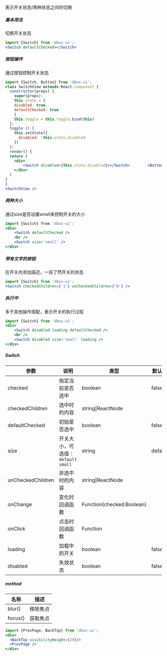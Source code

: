 表示开关状态/两种状态之间的切换

##### **基本用法**
切换开关状态
```jsx
import {Switch} from 'dbox-ui';
<Switch defaultChecked></Switch>
```

##### **按钮操作**
通过按钮控制开关状态
```jsx
import {Switch, Button} from 'dbox-ui';
class SwitchView extends React.Component {
  constructor(props) {
    super(props);
    this.state = {
    disabled: true,
    defaultChecked: true
    }
    this.toggle = this.toggle.bind(this)
  };
  toggle () {
    this.setState({
      disabled: !this.state.disabled
    })
  };
  render() {
  return (
	<div>
		<Switch disabled={this.state.disabled}></Switch>		<Button onClick={this.toggle} >改变禁用状态</Button>
	</div>
  )
}
}
<SwitchView />
```

##### **两种大小**
通过size是否设置small来控制开关的大小
```jsx
import {Switch} from 'dbox-ui';
<div>
	<Switch defaultChecked />
	<br />
	<Switch size='small' />
</div>
```


##### **带有文字的按钮**
在开关内添加描述，一目了然开关的状态
```jsx
import {Switch} from 'dbox-ui';
<Switch checkedChildren={'1'} unCheckedChildren={'0'} />
```

##### **执行中**
多于其他操作搭配，表示开关的执行过程
```jsx
import {Switch} from 'dbox-ui';
<div>
	<Switch disabled loading defaultChecked />
    <br />
    <Switch disabled size='small' loading />
</div>
```


##### **Switch**

| 参数 | 说明 | 类型 | 默认值 |
| --- | --- | --- | --- |
| checked | 指定当前是否选中 | boolean | false |
| checkedChildren | 选中时的内容 | string\|ReactNode |  |
| defaultChecked | 初始是否选中 | boolean | false |
| size | 开关大小，可选值：`default` `small` | string | default |
| unCheckedChildren | 非选中时的内容 | string\|ReactNode |  |
| onChange | 变化时回调函数 | Function(checked:Boolean) |  |
| onClick | 点击时回调函数 | Function |  |
| loading | 加载中的开关 | boolean | false |
| disabled | 失效状态 | boolean | false |

##### **method**

| 名称 | 描述 |
| --- | --- |
| blur() | 移除焦点 |
| focus() | 获取焦点 |


```jsx noeditor
import {PrevPage, BackTop} from 'dbox-ui';
<div>
  <BackTop visibilityHeight={20}/>
  <PrevPage />
</div>
```
